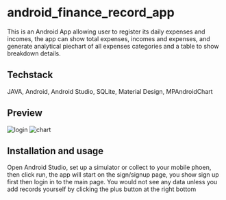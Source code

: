 # android_finance_record_app
This is an Android App allowing user to register its daily expenses and incomes, the app can show total expenses, incomes and expenses, and generate analytical piechart of all expenses categories and a table to show breakdown details.

## Techstack
JAVA, Android, Android Studio, SQLite, Material Design, MPAndroidChart

## Preview
![login](preview1/preview1.PNG)
![chart](preview2/preview.PNG)

## Installation and usage
Open Android Studio, set up a simulator or collect to your mobile phoen, then click run, the app will start on the sign/signup page, you show sign up first then login in to the main page. You would not see any data unless you add records yourself by clicking the plus button at the right bottom
